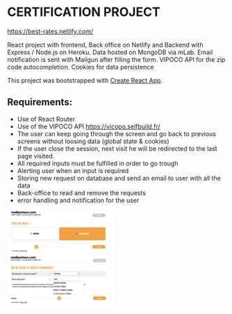 # CERTIFICATION PROJECT

https://best-rates.netlify.com/

React project with frontend, Back office on Netlify and Backend with Express / Node.js on Heroku.
Data hosted on MongoDB via mLab.
Email notification is sent with Mailgun after filling the form.
VIPOCO API for the zip code autocompletion.
Cookies for data persistence

This project was bootstrapped with [Create React App](https://github.com/facebook/create-react-app).

## Requirements:

- Use of React Router
- Use of the VIPOCO API https://vicopo.selfbuild.fr/ 
- The user can keep going through the screen and go back to previous screens without loosing data (global state & cookies)
- If the user close the session, next visit he will be redirected to the last page visited. 
- All required inputs must be fulfilled in order to go trough
- Alerting user when an input is required 
- Storing new request on database and send an email to user with all the data
- Back-office to read and remove the requests 
- error handling and notification for the user

<div style="display:flex; margin:auto">
<img src="./src/assets/readme/Screenshot 2019-12-22 at 19.54.09.png" width="49%" height="49%" title="wide-screen">
</div>
<div style="display:flex; margin:auto">
<img src="./src/assets/readme/Screenshot 2019-12-22 at 19.54.48.png" width="49%" height="49%" title="wide-screen">
</div>
